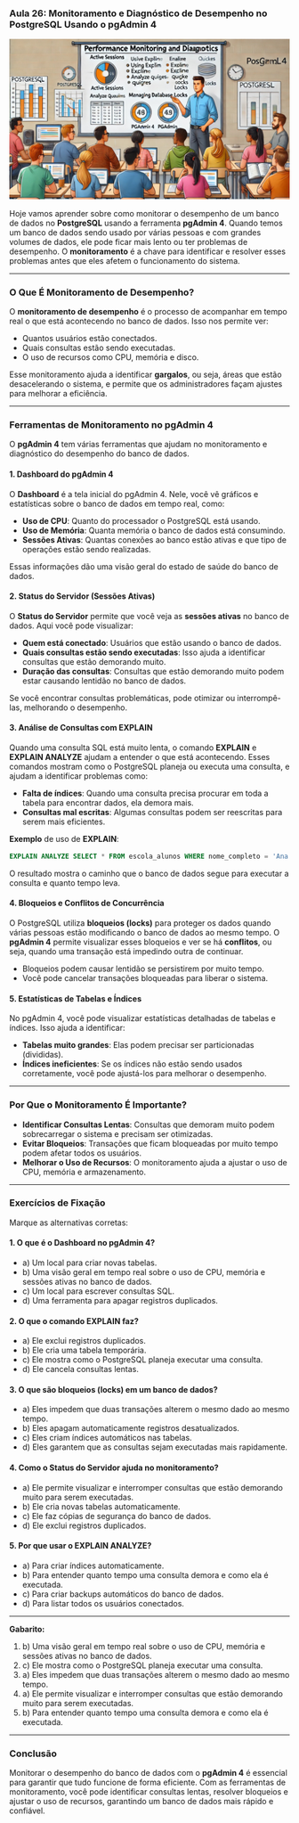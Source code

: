 ### Aula 26: Monitoramento e Diagnóstico de Desempenho no PostgreSQL Usando o pgAdmin 4

![](./assets/26.jpeg)

Hoje vamos aprender sobre como monitorar o desempenho de um banco de dados no **PostgreSQL** usando a ferramenta **pgAdmin 4**. Quando temos um banco de dados sendo usado por várias pessoas e com grandes volumes de dados, ele pode ficar mais lento ou ter problemas de desempenho. O **monitoramento** é a chave para identificar e resolver esses problemas antes que eles afetem o funcionamento do sistema.

---

### O Que É Monitoramento de Desempenho?

O **monitoramento de desempenho** é o processo de acompanhar em tempo real o que está acontecendo no banco de dados. Isso nos permite ver:
- Quantos usuários estão conectados.
- Quais consultas estão sendo executadas.
- O uso de recursos como CPU, memória e disco.

Esse monitoramento ajuda a identificar **gargalos**, ou seja, áreas que estão desacelerando o sistema, e permite que os administradores façam ajustes para melhorar a eficiência.

---

### Ferramentas de Monitoramento no pgAdmin 4

O **pgAdmin 4** tem várias ferramentas que ajudam no monitoramento e diagnóstico do desempenho do banco de dados.

#### 1. **Dashboard do pgAdmin 4**
O **Dashboard** é a tela inicial do pgAdmin 4. Nele, você vê gráficos e estatísticas sobre o banco de dados em tempo real, como:
- **Uso de CPU**: Quanto do processador o PostgreSQL está usando.
- **Uso de Memória**: Quanta memória o banco de dados está consumindo.
- **Sessões Ativas**: Quantas conexões ao banco estão ativas e que tipo de operações estão sendo realizadas.

Essas informações dão uma visão geral do estado de saúde do banco de dados.

#### 2. **Status do Servidor (Sessões Ativas)**
O **Status do Servidor** permite que você veja as **sessões ativas** no banco de dados. Aqui você pode visualizar:
- **Quem está conectado**: Usuários que estão usando o banco de dados.
- **Quais consultas estão sendo executadas**: Isso ajuda a identificar consultas que estão demorando muito.
- **Duração das consultas**: Consultas que estão demorando muito podem estar causando lentidão no banco de dados.

Se você encontrar consultas problemáticas, pode otimizar ou interrompê-las, melhorando o desempenho.

#### 3. **Análise de Consultas com EXPLAIN**
Quando uma consulta SQL está muito lenta, o comando **EXPLAIN** e **EXPLAIN ANALYZE** ajudam a entender o que está acontecendo. Esses comandos mostram como o PostgreSQL planeja ou executa uma consulta, e ajudam a identificar problemas como:
- **Falta de índices**: Quando uma consulta precisa procurar em toda a tabela para encontrar dados, ela demora mais.
- **Consultas mal escritas**: Algumas consultas podem ser reescritas para serem mais eficientes.

**Exemplo** de uso de **EXPLAIN**:
```sql
EXPLAIN ANALYZE SELECT * FROM escola_alunos WHERE nome_completo = 'Ana Clara';
```

O resultado mostra o caminho que o banco de dados segue para executar a consulta e quanto tempo leva.

#### 4. **Bloqueios e Conflitos de Concurrência**
O PostgreSQL utiliza **bloqueios (locks)** para proteger os dados quando várias pessoas estão modificando o banco de dados ao mesmo tempo. O **pgAdmin 4** permite visualizar esses bloqueios e ver se há **conflitos**, ou seja, quando uma transação está impedindo outra de continuar.

- Bloqueios podem causar lentidão se persistirem por muito tempo.
- Você pode cancelar transações bloqueadas para liberar o sistema.

#### 5. **Estatísticas de Tabelas e Índices**
No pgAdmin 4, você pode visualizar estatísticas detalhadas de tabelas e índices. Isso ajuda a identificar:
- **Tabelas muito grandes**: Elas podem precisar ser particionadas (divididas).
- **Índices ineficientes**: Se os índices não estão sendo usados corretamente, você pode ajustá-los para melhorar o desempenho.

---

### Por Que o Monitoramento É Importante?

- **Identificar Consultas Lentas**: Consultas que demoram muito podem sobrecarregar o sistema e precisam ser otimizadas.
- **Evitar Bloqueios**: Transações que ficam bloqueadas por muito tempo podem afetar todos os usuários.
- **Melhorar o Uso de Recursos**: O monitoramento ajuda a ajustar o uso de CPU, memória e armazenamento.

---

### Exercícios de Fixação

Marque as alternativas corretas:

#### 1. O que é o **Dashboard** no pgAdmin 4?
   - a) Um local para criar novas tabelas.
   - b) Uma visão geral em tempo real sobre o uso de CPU, memória e sessões ativas no banco de dados.
   - c) Um local para escrever consultas SQL.
   - d) Uma ferramenta para apagar registros duplicados.

#### 2. O que o comando **EXPLAIN** faz?
   - a) Ele exclui registros duplicados.
   - b) Ele cria uma tabela temporária.
   - c) Ele mostra como o PostgreSQL planeja executar uma consulta.
   - d) Ele cancela consultas lentas.

#### 3. O que são **bloqueios (locks)** em um banco de dados?
   - a) Eles impedem que duas transações alterem o mesmo dado ao mesmo tempo.
   - b) Eles apagam automaticamente registros desatualizados.
   - c) Eles criam índices automáticos nas tabelas.
   - d) Eles garantem que as consultas sejam executadas mais rapidamente.

#### 4. Como o **Status do Servidor** ajuda no monitoramento?
   - a) Ele permite visualizar e interromper consultas que estão demorando muito para serem executadas.
   - b) Ele cria novas tabelas automaticamente.
   - c) Ele faz cópias de segurança do banco de dados.
   - d) Ele exclui registros duplicados.

#### 5. Por que usar o **EXPLAIN ANALYZE**?
   - a) Para criar índices automaticamente.
   - b) Para entender quanto tempo uma consulta demora e como ela é executada.
   - c) Para criar backups automáticos do banco de dados.
   - d) Para listar todos os usuários conectados.

---

**Gabarito:**
1. b) Uma visão geral em tempo real sobre o uso de CPU, memória e sessões ativas no banco de dados.
2. c) Ele mostra como o PostgreSQL planeja executar uma consulta.
3. a) Eles impedem que duas transações alterem o mesmo dado ao mesmo tempo.
4. a) Ele permite visualizar e interromper consultas que estão demorando muito para serem executadas.
5. b) Para entender quanto tempo uma consulta demora e como ela é executada.

---

### Conclusão

Monitorar o desempenho do banco de dados com o **pgAdmin 4** é essencial para garantir que tudo funcione de forma eficiente. Com as ferramentas de monitoramento, você pode identificar consultas lentas, resolver bloqueios e ajustar o uso de recursos, garantindo um banco de dados mais rápido e confiável.